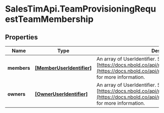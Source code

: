 # SalesTimApi.TeamProvisioningRequestTeamMembership

## Properties

Name | Type | Description | Notes
------------ | ------------- | ------------- | -------------
**members** | [**[MemberUserIdentifier]**](MemberUserIdentifier.md) | An array of UserIdentifier. See [https://docs.nbold.co/api/reference/Models/UserIdentifier](https://docs.nbold.co/api/reference/Models/UserIdentifier) for more information. | [optional] 
**owners** | [**[OwnerUserIdentifier]**](OwnerUserIdentifier.md) | An array of UserIdentifier. See [https://docs.nbold.co/api/reference/Models/UserIdentifier](https://docs.nbold.co/api/reference/Models/UserIdentifier) for more information. | [optional] 


